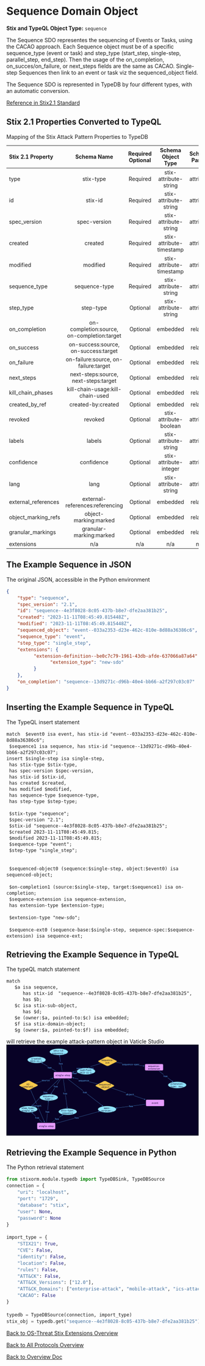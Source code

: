 # Sequence Domain Object

**Stix and TypeQL Object Type:**  `sequence`

The Sequence SDO representes the sequencing of Events or Tasks, using the CACAO approach. Each Sequence object must be of a specific sequence_type (event or task) and step_type (start_step, single-step, parallel_step, end_step). Then the usage of the on_completion, on_succes/on_failure, or next_steps fields are the same as CACAO. Single-step Sequences then link to an event or task viz the sequenced_object field.

The Sequence SDO is represented in TypeDB by four different types, with an automatic conversion.

[Reference in Stix2.1 Standard](https://github.com/os-threat/cti-stix-common-objects/blob/main/extension-definition-specifications/incident-core/Incident%20Extension%20Suite.adoc)
## Stix 2.1 Properties Converted to TypeQL
Mapping of the Stix Attack Pattern Properties to TypeDB

|  Stix 2.1 Property    |           Schema Name             | Required  Optional  |      Schema Object  Type | Schema Parent  |
|:--------------------|:--------------------------------:|:------------------:|:------------------------:|:-------------:|
|  type                 |            stix-type              |      Required       |  stix-attribute-string    |   attribute    |
|  id                   |             stix-id               |      Required       |  stix-attribute-string    |   attribute    |
|  spec_version         |           spec-version            |      Required       |  stix-attribute-string    |   attribute    |
|  created              |             created               |      Required       | stix-attribute-timestamp  |   attribute    |
|  modified             |             modified              |      Required       | stix-attribute-timestamp  |   attribute    |
| sequence_type |          sequence-type        |      Required       |  stix-attribute-string    |   attribute    |
| step_type |step-type |      Optional       |  stix-attribute-string    |   attribute    |
| on_completion |on-completion:source, on-completion:target |      Optional       |embedded |relation |
| on_success |on-success:source, on-success:target |      Optional       |embedded |relation |
| on_failure |on-failure:source, on-failure:target |      Optional       |embedded |relation |
| next_steps |next-steps:source, next-steps:target |      Optional       |embedded |relation |
|  kill_chain_phases    | kill-chain-usage:kill-chain-used  |      Optional       |   embedded     |relation |
|  created_by_ref       |        created-by:created         |      Optional       |   embedded     |relation |
|  revoked              |             revoked               |      Optional       |  stix-attribute-boolean   |   attribute    |
|  labels               |              labels               |      Optional       |  stix-attribute-string    |   attribute    |
|  confidence           |            confidence             |      Optional       |  stix-attribute-integer   |   attribute    |
|  lang                 |               lang                |      Optional       |  stix-attribute-string    |   attribute    |
|  external_references  | external-references:referencing   |      Optional       |   embedded     |relation |
|  object_marking_refs  |      object-marking:marked        |      Optional       |   embedded     |relation |
|  granular_markings    |     granular-marking:marked       |      Optional       |   embedded     |relation |
|  extensions           |               n/a                 |        n/a          |           n/a             |      n/a       |

## The Example Sequence in JSON
The original JSON, accessible in the Python environment
```json
{
    "type": "sequence",
    "spec_version": "2.1",
    "id": "sequence--4e3f8028-8c05-437b-b8e7-dfe2aa381b25",
    "created": "2023-11-11T08:45:49.815448Z",
    "modified": "2023-11-11T08:45:49.815448Z",
    "sequenced_object": "event--033a2353-d23e-462c-810e-8d88a36386c6",
    "sequence_type": "event",
    "step_type": "single_step",
    "extensions": {
          "extension-definition--be0c7c79-1961-43db-afde-637066a87a64": {
                "extension_type": "new-sdo"
          }
    },
    "on_completion": "sequence--13d9271c-d96b-40e4-bb66-a2f297c03c07"
}
```


## Inserting the Example Sequence in TypeQL
The TypeQL insert statement
```typeql
match  $event0 isa event, has stix-id "event--033a2353-d23e-462c-810e-8d88a36386c6";
 $sequence1 isa sequence, has stix-id "sequence--13d9271c-d96b-40e4-bb66-a2f297c03c07";
insert $single-step isa single-step,
 has stix-type $stix-type,
 has spec-version $spec-version,
 has stix-id $stix-id,
 has created $created,
 has modified $modified,
 has sequence-type $sequence-type,
 has step-type $step-type;

 $stix-type "sequence";
 $spec-version "2.1";
 $stix-id "sequence--4e3f8028-8c05-437b-b8e7-dfe2aa381b25";
 $created 2023-11-11T08:45:49.815;
 $modified 2023-11-11T08:45:49.815;
 $sequence-type "event";
 $step-type "single_step";


 $sequenced-object0 (sequence:$single-step, object:$event0) isa sequenced-object;

 $on-completion1 (source:$single-step, target:$sequence1) isa on-completion;
 $sequence-extension isa sequence-extension,
 has extension-type $extension-type;

 $extension-type "new-sdo";

 $sequence-ext0 (sequence-base:$single-step, sequence-spec:$sequence-extension) isa sequence-ext;
```

## Retrieving the Example Sequence in TypeQL
The typeQL match statement

```typeql
match 
   $a isa sequence, 
      has stix-id  "sequence--4e3f8028-8c05-437b-b8e7-dfe2aa381b25",
      has $b;
   $c isa stix-sub-object,
      has $d;
   $e (owner:$a, pointed-to:$c) isa embedded;
   $f isa stix-domain-object;
   $g (owner:$a, pointed-to:$f) isa embedded;
```


will retrieve the example attack-pattern object in Vaticle Studio
![Sequence Example](./img/sequence.png)

## Retrieving the Example Sequence  in Python
The Python retrieval statement

```python
from stixorm.module.typedb import TypeDBSink, TypeDBSource
connection = {
    "uri": "localhost",
    "port": "1729",
    "database": "stix",
    "user": None,
    "password": None
}

import_type = {
    "STIX21": True,
    "CVE": False,
    "identity": False,
    "location": False,
    "rules": False,
    "ATT&CK": False,
    "ATT&CK_Versions": ["12.0"],
    "ATT&CK_Domains": ["enterprise-attack", "mobile-attack", "ics-attack"],
    "CACAO": False
}

typedb = TypeDBSource(connection, import_type)
stix_obj = typedb.get("sequence--4e3f8028-8c05-437b-b8e7-dfe2aa381b25")
```

 

[Back to OS-Threat Stix Extensions Overview](../overview.md)
 

[Back to All Protocols Overview](../../overview.md)
 

[Back to Overview Doc](../../../overview.md)
